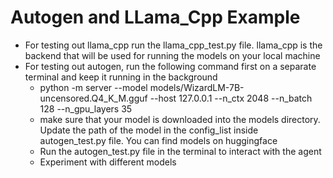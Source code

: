 # Autogen and LLama_Cpp Example 

- For testing out llama_cpp run the llama_cpp_test.py file. llama_cpp is the backend that will be used for running the models on your local machine
- For testing out autogen, run the following command first on a separate terminal and keep it running in the background
    - python -m server --model models/WizardLM-7B-uncensored.Q4_K_M.gguf  --host 127.0.0.1 --n_ctx 2048 --n_batch 128 --n_gpu_layers 35
    - make sure that your model is downloaded into the models directory. Update the path of the model in the config_list inside autogen_test.py file. You can find models on huggingface
    - Run the autogen_test.py file in the terminal to interact with the agent
    - Experiment with different models


